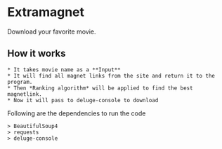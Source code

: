 # Extramagnet

Download your favorite movie.

## How it works
    * It takes movie name as a **Input**
    * It will find all magnet links from the site and return it to the program.
    * Then *Ranking algorithm* will be applied to find the best magnetlink.
    * Now it will pass to deluge-console to download

Following are the dependencies to run the code
    
    > BeautifulSoup4
    > requests
    > deluge-console

